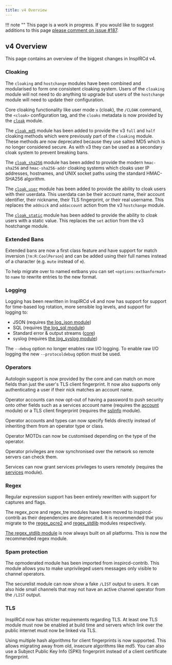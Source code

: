 ```yaml
---
title: v4 Overview
---
```


!!! note ""
    This page is a work in progress. If you would like to suggest additions to this page [please comment on issue #187](https://github.com/inspircd/inspircd-docs/issues/187).

## v4 Overview

This page contains an overview of the biggest changes in InspIRCd v4.

### Cloaking

The `cloaking` and `hostchange` modules have been combined and modularised to form one consistent cloaking system. Users of the `cloaking` module will not need to do anything to upgrade but users of the `hostchange` module will need to update their configuration.

Core cloaking functionality like user mode `x` (cloak), the `/CLOAK` command, the `<cloak>` configuration tag, and the `cloaks` metadata is now provided by the [`cloak`](/4/modules/cloak) module.

The [`cloak_md5`](/4/modules/cloak_md5) module has been added to provide the v3 `full` and `half` cloaking methods which were previously part of the `cloaking` module. These methods are now deprecated because they use salted MD5 which is no longer considered secure. As with v3 they can be used as a secondary cloak system to prevent breaking bans.

The [`cloak_sha256`](/4/modules/cloak_sha256) module has been added to provide the modern `hmac-sha256` and `hmac-sha256-addr` cloaking systems which cloaks user IP addresses, hostnames, and UNIX socket paths using the standard HMAC-SHA256 algorithm.

The [`cloak_user`](/4/modules/cloak_user) module has been added to provide the ability to cloak users with their userdata. This userdata can be their account name, their account identifier, their nickname, their TLS fingerprint, or their real username. This replaces the `addnick` and `addaccount` action from the v3 `hostchange` module.

The [`cloak_static`](/4/modules/cloak_static) module has been added to provide the ability to cloak users with a static value. This replaces the `set` action from the v3 hostchange module.

### Extended Bans

Extended bans are now a first class feature and have support for match inversion (`!m:R:CoolPerson`) and can be added using their full names instead of a character (e.g. `mute` instead of `m`).

To help migrate over to named extbans you can set `<options:extbanformat>` to `name` to rewrite entries to the new format.

### Logging

Logging has been rewritten in InspIRCd v4 and now has support for support for time-based log rotation, more sensible log levels, and support for logging to:

- JSON (requires [the log_json module](/4/modules/log_json))
- SQL (requires [the log_sql module](/4/modules/log_sql))
- Standard error &amp; output streams ([core](/4/configuration#log))
- syslog (requires [the log_syslog module](/4/modules/log_sql))

The `--debug` option no longer enables raw I/O logging. To enable raw I/O logging the new `--protocoldebug` option must be used.

### Operators

Autologin support is now provided by the core and can match on more fields than just the user's TLS client fingerprint. It now also supports only authenticating a user if their nick matches an account name.

Operator accounts can now opt-out of having a password to push security onto other fields such as a services account name (requires the [account](/4/modules/account) module) or a TLS client fingerprint (requires the [sslinfo](/4/modules/sslinfo) module).

Operator accounts and types can now specify fields directly instead of inheriting them from an operator type or class.

Operator MOTDs can now be customised depending on the type of the operator.

Operator privileges are now synchronised over the network so remote servers can check them.

Services can now grant services privileges to users remotely (requires the [services](/4/modules/services) module).

### Regex

Regular expression support has been entirely rewritten with support for captures and flags.

The regex_pcre and regex_tre modules have been moved to inspircd-contrib as their dependencies are deprecated. It is recommended that you migrate to the [regex_pcre2](/4/modules/regex_pcre) and [regex_stdlib](/4/modules/regex_stdlib) modules respectively.

[The regex_stdlib module](/4/modules/regex_stdlib) is now always built on all platforms. This is now the recommended regex module.

### Spam protection

The opmoderated module has been imported from inspircd-contrib. This module allows you to make unprivileged users messages only visible to channel operators.

The securelist module can now show a fake `/LIST` output to users. It can also hide small channels that may not have an active channel operator from the `/LIST` output.

### TLS

InspIRCd now has stricter requirements regarding TLS. At least one TLS module must now be enabled at build time and servers which link over the public internet must now be linked via TLS.

Using multiple hash algorithms for client fingerprints is now supported. This allows migrating away from old, insecure algorithms like md5. You can also use a Subject Public Key Info (SPKI) fingerprint instead of a client certificate fingerprint.
